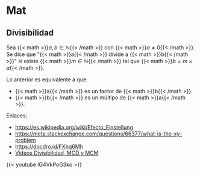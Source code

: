 # Mat


## Divisibilidad

Sea {{< math >}}$a, b \in \mathbb{N}${{< /math >}} con {{< math >}}$a \neq 0${{< /math >}}. Se dice que "{{< math >}}a{{< /math >}} divide a {{< math >}}b{{< /math >}}" si existe {{< math >}}$m \in \mathbb{N}${{< /math >}} tal que {{< math >}}$b = m \times a${{< /math >}}.

Lo anterior es equivalente a que:

- {{< math >}}a{{< /math >}} es un factor de {{< math >}}b{{< /math >}}.
- {{< math >}}b{{< /math >}} es un múltipo de {{< math >}}a{{< /math >}}.

Enlaces:

- <https://es.wikipedia.org/wiki/Efecto_Einstellung>
- <https://meta.stackexchange.com/questions/66377/what-is-the-xy-problem>
- <https://docdro.id/FXhq6Mh>
- [Videos Divisibilidad, MCD y MCM](https://docdro.id/0fN2Umc)

{{< youtube lG4VkPoG3ko >}}

